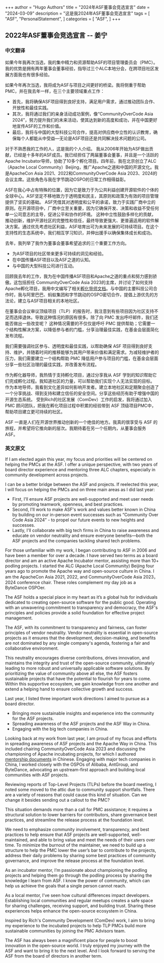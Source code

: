 +++
author = "Hugo Authors"
title = "2024年ASF董事会竞选宣言"
date = "2024-03-09"
description = "这是我2024年ASF董事会竞选宣言"
tags = [
    "ASF",
    "PersonalStatement", 
]
categories = [
    "ASF",
]
+++

## 2022年ASF董事会竞选宣言 -- 姜宁

### 中文翻译

如果今年我再次当选，我的集中精力和资源帮助ASF的项目管理委员会（PMC）。我的优势是拥有两年董事会董事经验，指导过三个ALC本地分会，在跨项目社区发展方面我也有很多经验。

如果今年再次当选，我将成为ASF与项目之间更好的桥梁。我将侧重于帮助PMC，并在我去年一样，在三个主要领域重点工作：

- 首先，我将确保ASF项目得到良好支持，满足用户需求，通过推动团队合作、开放性和最佳实践。
- 其次，我将通过我们的亲身活动成功案例，像“CommunityOverCode Asia 2024”，努力提升我们的未来活动，使其达到新的高度和成功，并在中国更好地宣传ASF的工作和价值。
- 最后，我将与中国的大型科技公司合作，提高对供应商中立性的认识教育，确保每个人都能从中受益—无论是ASF项目还是共同解决技术问题的公司。
  
对于不熟悉我的工作的人，这是我的个人介绍。 我从2006年开始为ASF做出贡献，已经是十多年的ASF成员。我已经担任了两届董事会董事，并且是一个活跃的Apache Incubator导师，协助了10多个孵化项目。四年前，我在北京创立了ALC（Apache Local Community）Beijing，推广Apache之道和中国的开源文化。我是ApacheCon Asia 2021、2022和CommunityOverCode Asia 2023、2024的会议主席。这些角色与我在字节跳动OSPO的日常工作相得益彰。

ASF在我心中占有特殊的位置，因为它是致力于为公共利益创建开源软件的个体的全球中心。ASF坚定不移地致力于透明度和民主，其原则和政策为有效的项目管理提供了坚实的基础。
ASF凭借其对透明度和公平的承诺，致力于实践厂商中立的原则。在开源项目中，厂商中立至关重要，因为它确保开发、决策和收益不受任何单一公司意志的主导，促进公平和协作的环境。
这种中立性鼓励多样化的贡献，推动创新，维护开源社区的完整性和信任，最终导致更强大、更普遍适用的软件解决方案。通过优先考虑社区利益，ASF培育出可为未来发展的可持续项目。在这个支持性的生态系统中，我们相互学习知识，并伸出援手以确保集体成长和成功。

去年，我列举了我作为董事会董事希望追求的三个重要工作方向。

- 为ASF项目的社区带来更多可持续的洞见和经验。
- 在中国传播ASF项目以及ASF之道的认知。
- 与中国的大型科技公司进行互动。

回顾我去年的工作，我为在中国传播ASF项目和Apache之道的重点和努力感到骄傲。这包括担任 CommunityOverCode Asia 2023的主席，并讨论了如何支持Apache孵化项目，我用中文编写了相关[孵化导师文档](https://willemjiang.github.io/2023/09/2023-09-10-asf-incubating-process-champion-and-mentor/)。与中国的主要科技公司合作时，我与阿里巴巴、蚂蚁集团和字节跳动的OSPO密切合作，提倡上游优先的方法论，建立与ASF项目相关的本地社区。

在董事会会议审议顶级项目（TLP）的报告时，我注意到有些项目因为社区支持不足而选择退休。导致这种情况的原因有很多。除了向 PMC 发出呼吁邮件，我们还能否做出一些改变呢？ 这种情况需要的不仅仅是呼吁 PMC 提供帮助；它需要一个结构性解决方案，以降低参与者的门槛，分享治理最佳实践，在基金会层面简化发布流程。

我们需要强调社区参与、透明度和最佳实践，以帮助确保 ASF 项目得到良好支持、维护，并随着时间的推移能够为其用户带来价值和满足需求。为减轻维护者的压力，我们需要建立一个结构帮助 PMC 降低用户参与项目的门槛，在基金会层面分享一些社区治理的最佳实践，并改善发布流程。

作为孵化器导师，我热情于支持孵化项目，通过分享我从 ASF 学到的知识帮助它们完成孵化过程。我知道社区的力量，可以帮助我们实现个人无法实现的目标。
作为本地导师，我看到文化差异如何影响开发者。建立本地社区和定期聚会创造了一个分享挑战、得到支持和建立信任的安全空间。分享这些经历有助于增强中国的开源生态系统。
受到Rich的社区发展（ComDev）工作的启发，我将通过加入 PMC 顾问团队，把我在孵化项目过程中积累的经验带到 ASF 顶级项目PMC中，帮助项目建立更可持续的社区。

ASF 一直是人们在开源世界推动创新的一个绝佳的地方。我真的很享受与 ASF 的旅程，并希望将它推向新的层次。我期待着在另一个任期内，从董事会服务 ASF。

### 英文原文

If I am elected again this year, my focus and priorities will be centered on helping the PMCs at the ASF. I offer a unique perspective, with two years of board director experience and mentoring three ALC chapters, especially in community development across projects.

I can be a better bridge between the ASF and projects. If reelected this year, I will focus on helping the PMCs and on three main areas as I did last year:

- First, I'll ensure ASF projects are well-supported and meet user needs by promoting teamwork, openness, and best practices.
- Second, I'll work to make ASF's work and values better known in China by building on our in-person event successes such as “Community Over Code Asia 2024” - to propel our future events to new heights and
successes.
- Lastly, I'll collaborate with big tech firms in China to raise awareness and educate on vendor neutrality and ensure everyone benefits—both the ASF projects and the companies tackling shared tech
problems.

For those unfamiliar with my work, I began contributing to ASF in 2006 and have been a member for over a decade. I have served two terms as a board director and am an active Apache Incubator mentor, assisting
more than 10+ podling projects. I started the ALC (Apache Local Community) Beijing four years ago to promote the Apache way and open-source culture in China.  I am the ApacheCon Asia 2021, 2022, and
CommunityOverCode Asia 2023，2024 conference chair. These roles complement my day job as a ByteDance OSPOer.

The ASF holds a special place in my heart as it’s a global hub for individuals dedicated to creating open-source software for the public good. Operating with an unwavering commitment to transparency and
democracy, the ASF's principles and policies provide a solid foundation for effective project management.

The ASF, with its commitment to transparency and fairness, can foster principles of vendor neutrality. Vendor neutrality is essential in open-source projects as it ensures that the development, decision-making, and benefits are not dominated by any single company's agenda, fostering a fair and collaborative environment.

This neutrality encourages diverse contributions, drives innovation, and maintains the integrity and trust of the open-source community, ultimately leading to more robust and universally applicable software
solutions. By prioritizing the value of community above all else, the ASF fosters sustainable projects that have the potential to flourish for years to come. Within this supportive ecosystem, we gain knowledge
from one another and extend a helping hand to ensure collective growth and success.

Last year, I listed three important work directions I aimed to pursue as a board director.

- Bringing more sustainable insights and experience into the community
for the ASF projects.
- Spreading awareness of the ASF projects and the ASF Way in China.
- Engaging with the big tech companies in China.

Looking back at my work from last year, I am proud of my focus and efforts in spreading awareness of ASF projects and the Apache Way in China. This included chairing CommunityOverCode Asia 2023 and discussing the championing of Apache incubating projects, for which I authored [mentorship documents](https://willemjiang.github.io/2023/09/2023-09-10-asf-incubating-process-champion-and-mentor/) in Chinese. Engaging with major tech companies in China, I worked closely with the OSPOs of Alibaba, AntGroup, and ByteDance, advocating an upstream-first approach and building local communities with ASF projects.

Reviewing reports of Top-Level Projects (TLPs) before the board meeting, I noted some moved to the attic due to community support shortfalls. There are a variety of reasons that could cause this kind
of situation. Can we change it besides sending out a callout to the PMC?

This situation demands more than a call for PMC assistance; it requires a structural solution to lower barriers for contributors, share governance best practices, and streamline the release process at
the foundation level.

We need to emphasize community involvement, transparency, and best practices to help ensure that ASF projects are well-supported, well-maintained, and able to bring value and meet the needs of their users over time. To minimize the burnout of the maintainer, we need to build up a structure to help the PMC lower the user’s bar to contribute to the projects, address their daily problems by sharing some best practices of community governance, and improve the release process at the foundation level.

As an incubator mentor, I’m passionate about championing the podling projects and helping them go through the podling process by sharing the knowledge I learn from ASF. I know the power of community, which
can help us achieve the goals that a single person cannot reach.

As a local mentor, I've seen how cultural differences impact developers. Establishing local communities and regular meetups creates a safe space for sharing challenges, receiving support, and building trust. Sharing these experiences helps enhance the open-source ecosystem in China.

Inspired by Rich's Community Development (ComDev) work, I aim to bring my experience to the incubated projects to help TLP PMCs build more sustainable communities by joining the PMC Advisors team.

The ASF has always been a magnificent place for people to boost innovation in the open-source world. I truly enjoyed my journey with the ASF and want to bring it to the next level. And I look forward to
serving the ASF from the board of directors in another term.
